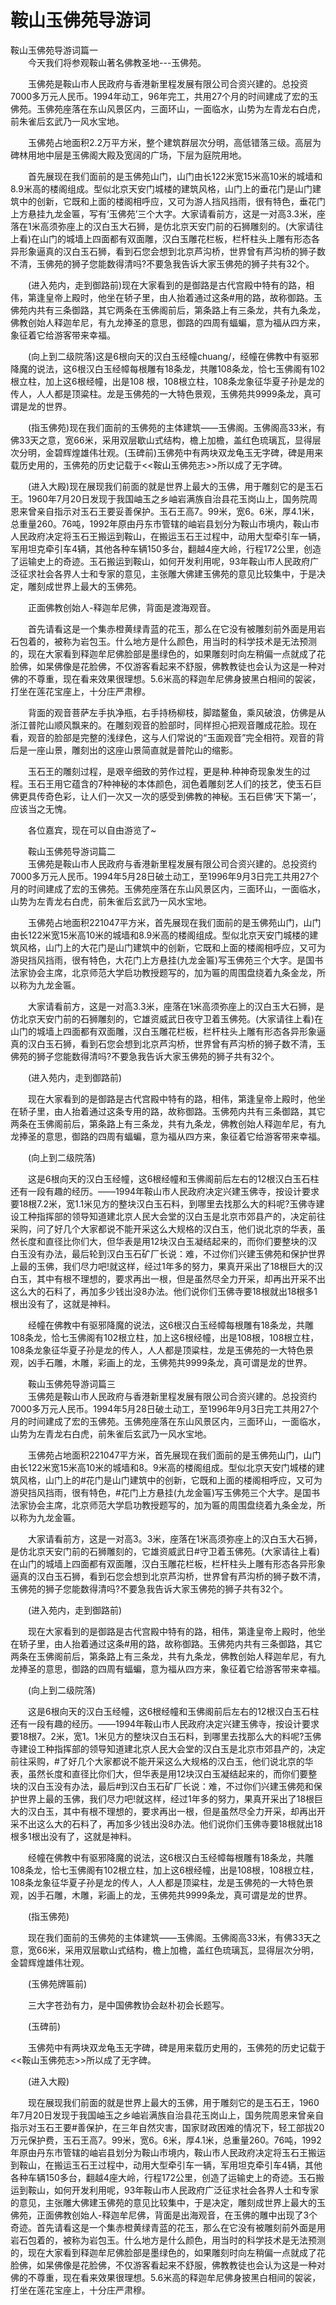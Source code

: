 # 鞍山玉佛苑导游词  
鞍山玉佛苑导游词篇一  
　　今天我们将参观鞍山著名佛教圣地---玉佛苑。  

　　玉佛苑是鞍山市人民政府与香港新里程发展有限公司合资兴建的。总投资7000多万元人民币。1994年动工，96年完工，共用27个月的时间建成了宏的玉佛苑。玉佛苑座落在东山风景区内，三面环山，一面临水，山势为左青龙右白虎，前朱雀后玄武乃一风水宝地。  

　　玉佛苑占地面积2.2万平方米，整个建筑群层次分明，高低错落三级。高层为碑林用地中层是玉佛阁大殿及宽阔的广场，下层为庭院用地。  

　　首先展现在我们面前的是玉佛苑山门，山门由长122米宽15米高10米的城墙和8.9米高的楼阁组成。型似北京天安门城楼的建筑风格，山门上的垂花门是山门建筑中的创新，它既和上面的楼阁相呼应，又可为游人挡风挡雨，很有特色，垂花门上方悬挂九龙金匾，写有‘玉佛苑’三个大字。大家请看前方，这是一对高3.3米，座落在1米高须弥座上的汉白玉大石狮，是仿北京天安门前的石狮雕刻的。(大家请往上看)在山门的城墙上四面都有双面雕，汉白玉雕花栏板，栏杆柱头上雕有形态各异形象逼真的汉白玉石狮，看到石您会想到北京芦沟桥，世界曾有芦沟桥的狮子数不清，玉佛苑的狮子您能数得清吗?不要急我告诉大家玉佛苑的狮子共有32个。  

　　(进入苑内，走到御路前)现在大家看到的是御路是古代宫殿中特有的路，相伟，第逢皇帝上殿时，他坐在轿子里，由人抬着通过这条#用的路，故称御路。玉佛苑内共有三条御路，其它两条在玉佛阁前后，第条路上有三条龙，共有九条龙，佛教创始人释迦牟尼，有九龙捧圣的意思，御路的四周有蝠蝙，意为福从四方来，象征着它给游客带来幸福。  

　　(向上到二级院落)这是6根向天的汉白玉经幢chuang/，经幢在佛教中有驱邪降魔的说法，这6根汉白玉经幛每根雕有18条龙，共雕108条龙，恰七玉佛阁有102根立柱，加上这6根经幢，出是108 根，108根立柱，108条龙象征华夏子孙是龙的传人，人人都是顶粱柱。龙是玉佛苑的一大特色景观，玉佛苑共9999条龙，真可谓是龙的世界。  

　　(指玉佛苑)现在我们面前的玉佛苑的主体建筑――玉佛阁。玉佛阁高33米，有佛33天之意，宽66米，采用双层歇山式结构，檐上加檐，盖红色琉璃瓦，显得层次分明，金碧辉煌雄伟壮观。(玉碑前)玉佛苑中有两块双龙龟玉无字碑，碑是用来载历史用的，玉佛苑的历史记载于<<鞍山玉佛苑志>>所以成了无字碑。  

　　(进入大殿)现在展现我们前面的就是世界上最大的玉佛，用于雕刻它的是玉石王。1960年7月20日发现于我国岫玉之乡岫岩满族自治县花玉岗山上，国务院周恩来曾亲自指示对玉石王要妥善保护。玉石王高7。99米，宽6。6米，厚4.1米，总重量260。76吨，1992年原由丹东市管辖的岫岩县划分为鞍山市境内，鞍山市人民政府决定将玉石王搬运到鞍山，在搬运玉石王过程中，动用大型牵引车一辆，军用坦克牵引车4辆，其他各种车辆150多台，翻越4座大岭，行程172公里，创造了运输史上的奇迹。玉石搬运到鞍山，如何开发利用呢，93年鞍山市人民政府广泛征求社会各界人士和专家的意见，主张雕大佛建玉佛苑的意见比较集中，于是决定，雕刻成世界上最大的玉佛苑。  

　　正面佛教创始人-释迦牟尼佛，背面是渡海观音。  

　　首先请看这是一个集赤橙黄绿青蓝的花玉，那么在它没有被雕刻前外面是用岩石包着的，被称为岩包玉。什么地方是什么颜色，用当时的科学技术是无法预测的，现在大家看到释迦牟尼佛脸部是墨绿色的，如果雕刻时向左稍偏一点就成了花脸佛，如杲佛像是花脸佛，不仅游客看起来不舒服，佛教教徒也会认为这是一种对佛的不尊重，现在看来效果很理想。5.6米高的释迦牟尼佛身披黑白相间的袈裟，打坐在莲花宝座上，十分庄严肃穆。  

　　背面的观音菩萨左手执净瓶，右手持杨柳枝，脚踏鳌鱼，乘风破浪，仿佛是从浙江普陀山顺风飘来的。在雕刻观音的脸部时，同样担心把观音雕成花脸。现在看，观音的脸部是完整的浅绿色，这与人们常说的“玉面观音”完全相符。观音的背后是一座山景，雕刻出的这座山景简直就是普陀山的缩影。  

　　玉石王的雕刻过程，是艰辛细致的劳作过程，更是种.种神奇现象发生的过程。玉石王用它蕴含的7种神秘的本体颜色，润色着雕刻艺人们的技艺，使玉石巨佛更具传奇色彩，让人们一次又一次的感受到佛教的神秘。玉石巨佛‘天下第一’，应该当之无愧。  

　　各位嘉宾，现在可以自由游览了~  

　　鞍山玉佛苑导游词篇二  
　　玉佛苑是鞍山市人民政府与香港新里程发展有限公司合资兴建的。总投资约7000多万元人民币。1994年5月28日破土动工，至1996年9月3日完工共用27个月的时间建成了宏的玉佛苑。玉佛苑座落在东山风景区内，三面环山，一面临水，山势为左青龙右白虎，前朱雀后玄武乃一风水宝地。  

　　玉佛苑占地面积221047平方米，首先展现在我们面前的是玉佛苑山门，山门由长122米宽15米高10米的城墙和8.9米高的楼阁组成。型似北京天安门城楼的建筑风格，山门上的大花门是山门建筑中的创新，它既和上面的楼阁相呼应，又可为游臾挡风挡雨，很有特色，大花门上方悬挂(九龙金匾)写玉佛苑三个大字。是国书法家协会主席，北京师范大学启功教授题写的，加为匾的周围盘绕着九条金龙，所以称为九龙金匾。  

　　大家请看前方，这是一对高3.3米，座落在1米高须弥座上的汉白玉大石狮，是仿北京天安门前的石狮雕刻的，它雄资威武日夜守卫着玉佛苑。(大家请往上看)在山门的城墙上四面都有双面雕，汉白玉雕花栏板，栏杆柱头上雕有形态各异形象逼真的汉白玉石狮，看到石您会想到北京芦沟桥，世界曾有芦沟桥的狮子数不清，玉佛苑的狮子您能数得清吗?不要急我告诉大家玉佛苑的狮子共有32个。  

　　(进入苑内，走到御路前)  

　　现在大家看到的是御路是古代宫殿中特有的路，相伟，第逢皇帝上殿时，他坐在轿子里，由人抬着通过这条专用的路，故称御路。玉佛苑内共有三条御路，其它两条在玉佛阁前后，第条路上有三条龙，共有九条龙，佛教创始人释迦牟尼，有九龙捧圣的意思，御路的四周有蝠蝙，意为福从四方来，象征着它给游客带来幸福。  

　　(向上到二级院落)  

　　这是6根向天的汉白玉经幢，这6根经幢和玉佛阁前后左右的12根汉白玉石柱还有一段有趣的经历。――1994年鞍山市人民政府决定兴建玉佛寺，按设计要求要18根7.2米，宽1.1米见方的整块汉白玉石料，到哪里去找那么大的料呢?玉佛寺建设工种指挥部的领导知道建北京人民大会堂的汉白玉是北京市郊县产的，决定前往采购，问了好几个大家都说不能开采这么大规格的汉白玉，他们说北京的华表，虽然长度和直径比你们大，但华表是用12块汉白玉凝结起来的，而你们要整块的汉白玉没有办法，最后轮到汉白玉石矿厂长说：难，不过你们兴建玉佛苑和保护世界上最的玉佛，我们尽力吧!就这样，经过1年多的努力，果真开采出了18根巨大的汉白玉，其中有根不理想的，要求再出一根，但是虽然尽全力开采，却再出开采不出这么大的石料了，再加多少钱出没8办法。他们说你们玉佛寺要18根就出18根多1根出没有了，这就是神料。  

　　经幢在佛教中有驱邪降魔的说法，这6根汉白玉经幛每根雕有18条龙，共雕108条龙，恰七玉佛阁有102根立柱，加上这6根经幢，出是108根，108根立柱，108条龙象征华夏子孙是龙的传人，人人都是顶粱柱，龙是玉佛苑的一大特色景观，凶手石雕，木雕，彩画上的龙，玉佛苑共9999条龙，真可谓是龙的世界。  

　　鞍山玉佛苑导游词篇三  
　　玉佛苑是鞍山市人民政府与香港新里程发展有限公司合资兴建的。总投资约7000多万元人民币。1994年5月28日破土动工，至1996年9月3日完工共用27个月的时间建成了宏的玉佛苑。玉佛苑座落在东山风景区内，三面环山，一面临水，山势为左青龙右白虎，前朱雀后玄武乃一风水宝地。  

　　玉佛苑占地面积221047平方米，首先展现在我们面前的是玉佛苑山门，山门由长122米宽15米高10米的城墙和8。9米高的楼阁组成。型似北京天安门城楼的建筑风格，山门上的#花门是山门建筑中的创新，它既和上面的楼阁相呼应，又可为游臾挡风挡雨，很有特色，#花门上方悬挂(九龙金匾)写玉佛苑三个大字。是国书法家协会主席，北京师范大学启功教授题写的，加为匾的周围盘绕着九条金龙，所以称为九龙金匾。  

　　大家请看前方，这是一对高3。3米，座落在1米高须弥座上的汉白玉大石狮，是仿北京天安门前的石狮雕刻的，它雄资威武日#守卫着玉佛苑。(大家请往上看)在山门的城墙上四面都有双面雕，汉白玉雕花栏板，栏杆柱头上雕有形态各异形象逼真的汉白玉石狮，看到石您会想到北京芦沟桥，世界曾有芦沟桥的狮子数不清，玉佛苑的狮子您能数得清吗?不要急我告诉大家玉佛苑的狮子共有32个。  

　　(进入苑内，走到御路前)  

　　现在大家看到的是御路是古代宫殿中特有的路，相伟，第逢皇帝上殿时，他坐在轿子里，由人抬着通过这条#用的路，故称御路。玉佛苑内共有三条御路，其它两条在玉佛阁前后，第条路上有三条龙，共有九条龙，佛教创始人释迦牟尼，有九龙捧圣的意思，御路的四周有蝠蝙，意为福从四方来，象征着它给游客带来幸福。  

　　(向上到二级院落)  

　　这是6根向天的汉白玉经幢，这6根经幢和玉佛阁前后左右的12根汉白玉石柱还有一段有趣的经历。――1994年鞍山市人民政府决定兴建玉佛寺，按设计要求要18根7。2米，宽1。1米见方的整块汉白玉石料，到哪里去找那么大的料呢?玉佛寺建设工种指挥部的领导知道建北京人民大会堂的汉白玉是北京市郊县产的，决定前往采购，#了好几个大家都说不能开采这么大规格的汉白玉，他们说北京的华表，虽然长度和直径比你们大，但华表是用12块汉白玉凝结起来的，而你们要整块的汉白玉没有办法，最后#到汉白玉石矿厂长说：难，不过你们兴建玉佛苑和保护世界上最的玉佛，我们尽力吧!就这样，经过1年多的努力，果真开采出了18根巨大的汉白玉，其中有根不理想的，要求再出一根，但是虽然尽全力开采，却再出开采不出这么大的石料了，再加多少钱出没8办法。他们说你们玉佛寺要18根就出18根多1根出没有了，这就是神料。  

　　经幢在佛教中有驱邪降魔的说法，这6根汉白玉经幛每根雕有18条龙，共雕108条龙，恰七玉佛阁有102根立柱，加上这6根经幢，出是108根，108根立柱，108条龙象征华夏子孙是龙的传人，人人都是顶粱柱，龙是玉佛苑的一大特色景观，凶手石雕，木雕，彩画上的龙，玉佛苑共9999条龙，真可谓是龙的世界。  

　　(指玉佛苑)  

　　现在我们面前的玉佛苑的主体建筑――玉佛阁。玉佛阁高33米，有佛33天之意，宽66米，采用双层歇山式结构，檐上加檐，盖红色琉璃瓦，显得层次分明，金碧辉煌雄伟壮观。  

　　(玉佛苑牌匾前)  

　　三大字苍劲有力，是中国佛教协会赵朴初会长题写。  

　　(玉碑前)  

　　玉佛苑中有两块双龙龟玉无字碑，碑是用来载历史用的，玉佛苑的历史记载于<<鞍山玉佛苑志>>所以成了无字碑。  

　　(进入大殿)  

　　现在展现我们前面的就是世界上最大的玉佛，用于雕刻它的是玉石王，1960年7月20日发现于我国岫玉之乡岫岩满族自治县花玉岗山上，国务院周恩来曾亲自指示对玉石王要#善保护，在三年自然灾害，国家财政困难的情况下，轻工部拔20万元保护费，玉石王高7。99米，宽6。6米，厚4.1米，总重量260。76吨，1992年原由丹东市管辖的岫岩县划分为鞍山市境内，鞍山市人民政府决定将玉石王搬运到鞍山，在搬运玉石王过程中，动用大型牵引车一辆，军用坦克牵引车4辆，其他各种车辆150多台，翻越4座大岭，行程172公里，创造了运输史上的奇迹。玉石搬运到鞍山，如何开发利用呢，93年鞍山市人民政府广泛征求社会各界人士和专家的意见，主张雕大佛建玉佛苑的意见比较集中，于是决定，雕刻成世界上最大的玉佛苑，正面佛教创始人-释迦牟尼佛，背面是出海观音，在玉佛的雕中出现了3个奇迹。首先请看这是一个集赤橙黄绿青蓝的花玉，那么在它没有被雕刻前外面是用岩石包着的，被称为岩包玉。什么地方是什么颜色，用当时的科学技术是无法预测的，现在大家看到释迦牟尼佛脸部是墨绿色的，如果雕刻时向左稍偏一点就成了花脸佛，如杲佛像是花脸佛，不仅游客看起来不舒服，佛教教徒也会认为这是一种对佛的不尊重，现在看来效果很理想。5.6米高的释迦牟尼佛身披黑白相间的袈裟，打坐在莲花宝座上，十分庄严肃穆。  